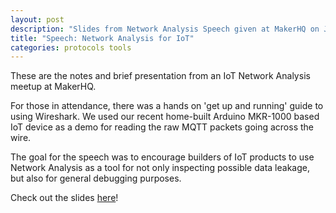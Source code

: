 ```yaml
---
layout: post
description: "Slides from Network Analysis Speech given at MakerHQ on July 19th, 2016"
title: "Speech: Network Analysis for IoT"
categories: protocols tools
---
```

These are the notes and brief presentation from an IoT Network Analysis meetup at MakerHQ.

For those in attendance, there was a hands on 'get up and running' guide to using Wireshark. We used our recent home-built Arduino MKR-1000 based IoT device as a demo for reading the raw MQTT packets going across the wire.

The goal for the speech was to encourage builders of IoT products to use Network Analysis as a tool for not only inspecting possible data leakage, but also for general debugging purposes.

Check out the slides [here](http://www.rjulian.net/assets/NetworkAnalysisForIoT.pdf)!
